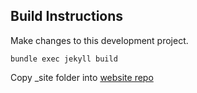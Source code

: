 ## Build Instructions

Make changes to this development project.

```
bundle exec jekyll build
```

Copy _site folder into [website repo](https://github.com/coleberhorst/coleberhorst.github.io)